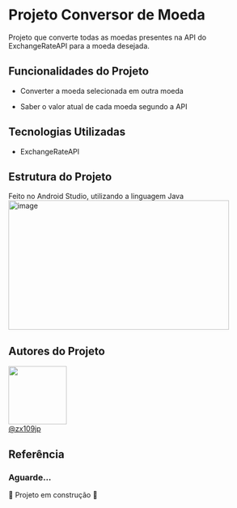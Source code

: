

# Projeto Conversor de Moeda

Projeto que converte todas as moedas presentes na API do ExchangeRateAPI para a moeda desejada. <br>


## Funcionalidades do Projeto

- Converter a moeda selecionada em outra moeda

- Saber o valor atual de cada moeda segundo a API

## Tecnologias Utilizadas
- ExchangeRateAPI

## Estrutura do Projeto 
Feito no Android Studio, utilizando a linguagem Java
<img width="436" height="256" alt="image" src="https://github.com/user-attachments/assets/e85ae518-82b1-4d92-a155-f948ed32d920" />






## Autores do Projeto

<img loading="lazy" src="https://avatars.githubusercontent.com/u/138886648?v=4" width=115><br>
 [@zx109jp](https://www.github.com/zx109jp)

## Referência




### Aguarde...
 :construction: Projeto em construção :construction:


